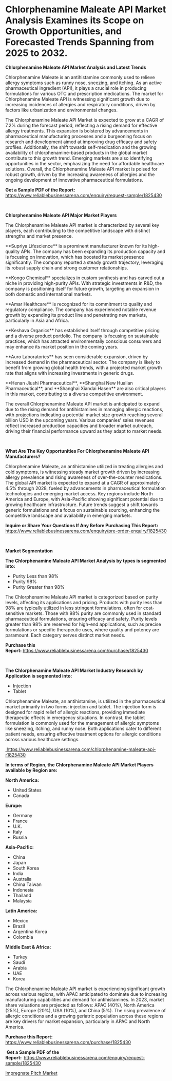 <p><h1>Chlorphenamine Maleate API Market Analysis Examines its Scope on Growth Opportunities, and Forecasted Trends Spanning from 2025 to 2032.</h1></p><p><strong>Chlorphenamine Maleate API Market Analysis and Latest Trends</strong></p>
<p><p>Chlorphenamine Maleate is an antihistamine commonly used to relieve allergy symptoms such as runny nose, sneezing, and itching. As an active pharmaceutical ingredient (API), it plays a crucial role in producing formulations for various OTC and prescription medications. The market for Chlorphenamine Maleate API is witnessing significant growth due to increasing incidences of allergies and respiratory conditions, driven by factors like urbanization and environmental changes.</p><p>The Chlorphenamine Maleate API Market is expected to grow at a CAGR of 7.2% during the forecast period, reflecting a rising demand for effective allergy treatments. This expansion is bolstered by advancements in pharmaceutical manufacturing processes and a burgeoning focus on research and development aimed at improving drug efficacy and safety profiles. Additionally, the shift towards self-medication and the growing availability of chlorphenamine-based products in the global market contribute to this growth trend. Emerging markets are also identifying opportunities in the sector, emphasizing the need for affordable healthcare solutions. Overall, the Chlorphenamine Maleate API market is poised for robust growth, driven by the increasing awareness of allergies and the ongoing development of innovative pharmaceutical formulations.</p></p>
<p><strong>Get a Sample PDF of the Report:&nbsp;</strong> <a href="https://www.reliablebusinessarena.com/enquiry/request-sample/1825430?utm_campaign=3251&utm_medium=2&utm_source=Github&utm_content=ia&utm_term=03042025&utm_id=chlorphenamine-maleate-api">https://www.reliablebusinessarena.com/enquiry/request-sample/1825430</a></p>
<p>&nbsp;</p>
<p><strong>Chlorphenamine Maleate API Major Market Players</strong></p>
<p><p>The Chlorphenamine Maleate API market is characterized by several key players, each contributing to the competitive landscape with distinct strengths and market presence.</p><p>**Supriya Lifescience** is a prominent manufacturer known for its high-quality APIs. The company has been expanding its production capacity and is focusing on innovation, which has boosted its market presence significantly. The company reported a steady growth trajectory, leveraging its robust supply chain and strong customer relationships.</p><p>**Kongo Chemical** specializes in custom synthesis and has carved out a niche in providing high-purity APIs. With strategic investments in R&D, the company is positioning itself for future growth, targeting an expansion in both domestic and international markets.</p><p>**Amar Healthcare** is recognized for its commitment to quality and regulatory compliance. The company has experienced notable revenue growth by expanding its product line and penetrating new markets, particularly in Asia and Africa. </p><p>**Keshava Organics** has established itself through competitive pricing and a diverse product portfolio. The company is focusing on sustainable practices, which has attracted environmentally conscious consumers and may enhance its market position in the coming years.</p><p>**Auro Laboratories** has seen considerable expansion, driven by increased demand in the pharmaceutical sector. The company is likely to benefit from growing global health trends, with a projected market growth rate that aligns with increasing investments in generic drugs.</p><p>**Henan Jiushi Pharmaceutical**, **Shanghai New Hualian Pharmaceutical**, and **Shanghai Xiandai Hasen** are also critical players in this market, contributing to a diverse competitive environment. </p><p>The overall Chlorphenamine Maleate API market is anticipated to expand due to the rising demand for antihistamines in managing allergic reactions, with projections indicating a potential market size growth reaching several billion USD in the upcoming years. Various companies' sales revenues reflect increased production capacities and broader market outreach, driving their financial performance upward as they adapt to market needs.</p></p>
<p>&nbsp;</p>
<p><strong>What Are The Key Opportunities For Chlorphenamine Maleate API Manufacturers?</strong></p>
<p><p>Chlorphenamine Maleate, an antihistamine utilized in treating allergies and cold symptoms, is witnessing steady market growth driven by increasing allergy prevalence and rising awareness of over-the-counter medications. The global API market is expected to expand at a CAGR of approximately 4.5% through 2028, fueled by advancements in pharmaceutical formulation technologies and emerging market access. Key regions include North America and Europe, with Asia-Pacific showing significant potential due to growing healthcare infrastructure. Future trends suggest a shift towards generic formulations and a focus on sustainable sourcing, enhancing the competitive landscape and availability in emerging markets.</p></p>
<p><strong>Inquire or Share Your Questions If Any Before Purchasing This Report:</strong> <a href="https://www.reliablebusinessarena.com/enquiry/pre-order-enquiry/1825430?utm_campaign=3251&utm_medium=2&utm_source=Github&utm_content=ia&utm_term=03042025&utm_id=chlorphenamine-maleate-api">https://www.reliablebusinessarena.com/enquiry/pre-order-enquiry/1825430</a></p>
<p>&nbsp;</p>
<p><strong>Market Segmentation</strong></p>
<p><strong>The Chlorphenamine Maleate API Market Analysis by types is segmented into:</strong></p>
<p><ul><li>Purity Less than 98%</li><li>Purity 98%</li><li>Purity Greater than 98%</li></ul></p>
<p><p>The Chlorphenamine Maleate API market is categorized based on purity levels, affecting its applications and pricing. Products with purity less than 98% are typically utilized in less stringent formulations, often for cost-sensitive markets. Those with 98% purity are commonly used in standard pharmaceutical formulations, ensuring efficacy and safety. Purity levels greater than 98% are reserved for high-end applications, such as precise formulations or specific therapeutic uses, where quality and potency are paramount. Each category serves distinct market needs.</p></p>
<p><strong>Purchase this Report:&nbsp;</strong><a href="https://www.reliablebusinessarena.com/purchase/1825430?utm_campaign=3251&utm_medium=2&utm_source=Github&utm_content=ia&utm_term=03042025&utm_id=chlorphenamine-maleate-api">https://www.reliablebusinessarena.com/purchase/1825430</a></p>
<p>&nbsp;</p>
<p><strong>The Chlorphenamine Maleate API Market Industry Research by Application is segmented into:</strong></p>
<p><ul><li>Injection</li><li>Tablet</li></ul></p>
<p><p>Chlorphenamine Maleate, an antihistamine, is utilized in the pharmaceutical market primarily in two forms: injection and tablet. The injection form is designed for rapid relief of allergic reactions, providing immediate therapeutic effects in emergency situations. In contrast, the tablet formulation is commonly used for the management of allergic symptoms like sneezing, itching, and runny nose. Both applications cater to different patient needs, ensuring effective treatment options for allergic conditions across various healthcare settings.</p></p>
<p><a href="https://www.reliablebusinessarena.com/chlorphenamine-maleate-api-r1825430?utm_campaign=3251&utm_medium=2&utm_source=Github&utm_content=ia&utm_term=03042025&utm_id=chlorphenamine-maleate-api">&nbsp;https://www.reliablebusinessarena.com/chlorphenamine-maleate-api-r1825430</a></p>
<p><strong>In terms of Region, the Chlorphenamine Maleate API Market Players available by Region are:</strong></p>
<p>
    <p> <strong> North America: </strong>
        <ul>
            <li>United States</li>
            <li>Canada</li>
        </ul>
        </p> 
    <p> <strong> Europe: </strong>
        <ul>
            <li>Germany</li>
            <li>France</li>
            <li>U.K.</li>
            <li>Italy</li>
            <li>Russia</li>
        </ul>
        </p> 
    <p> <strong> Asia-Pacific: </strong>
        <ul>
            <li>China</li>
            <li>Japan</li>
            <li>South Korea</li>
            <li>India</li>
            <li>Australia</li>
            <li>China Taiwan</li>
            <li>Indonesia</li>
            <li>Thailand</li>
            <li>Malaysia</li>
        </ul>
        </p> 
    <p> <strong> Latin America: </strong>
        <ul>
            <li>Mexico</li>
            <li>Brazil</li>
            <li>Argentina Korea</li>
            <li>Colombia</li>
        </ul>
        </p> 
    <p> <strong> Middle East & Africa: </strong>
        <ul>
            <li>Turkey</li>
            <li>Saudi</li>
            <li>Arabia</li>
            <li>UAE</li>
            <li>Korea</li>
        </ul>
    </p>
    </p>
<p><p>The Chlorphenamine Maleate API market is experiencing significant growth across various regions, with APAC anticipated to dominate due to increasing manufacturing capabilities and demand for antihistamines. In 2023, market share valuations are projected as follows: APAC (40%), North America (25%), Europe (20%), USA (10%), and China (5%). The rising prevalence of allergic conditions and a growing geriatric population across these regions are key drivers for market expansion, particularly in APAC and North America.</p></p>
<p><strong>Purchase this Report: </strong><a href="https://www.reliablebusinessarena.com/purchase/1825430?utm_campaign=3251&utm_medium=2&utm_source=Github&utm_content=ia&utm_term=03042025&utm_id=chlorphenamine-maleate-api">https://www.reliablebusinessarena.com/purchase/1825430</a></p>
<p>&nbsp;<strong>Get a Sample PDF of the Report:&nbsp;&nbsp;</strong><a href="https://www.reliablebusinessarena.com/enquiry/request-sample/1825430?utm_campaign=3251&utm_medium=2&utm_source=Github&utm_content=ia&utm_term=03042025&utm_id=chlorphenamine-maleate-api">https://www.reliablebusinessarena.com/enquiry/request-sample/1825430</a></p>
<p><strong></strong></p>
<p><p><a href="https://github.com/maseykokosq1/Market-Research-Report-List-1/blob/main/impregnate-pitch-market.md?utm_campaign=3251&utm_medium=2&utm_source=Github&utm_content=ia&utm_term=03042025&utm_id=chlorphenamine-maleate-api">Impregnate Pitch Market</a></p></p>